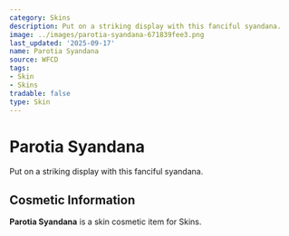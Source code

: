 ```yaml
---
category: Skins
description: Put on a striking display with this fanciful syandana.
image: ../images/parotia-syandana-671839fee3.png
last_updated: '2025-09-17'
name: Parotia Syandana
source: WFCD
tags:
- Skin
- Skins
tradable: false
type: Skin
---
```


# Parotia Syandana

Put on a striking display with this fanciful syandana.

## Cosmetic Information

**Parotia Syandana** is a skin cosmetic item for Skins.

